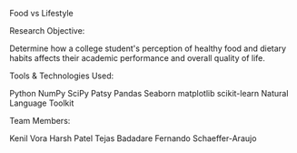 Food vs Lifestyle

Research Objective:

Determine how a college student's perception of healthy food and dietary habits affects their academic performance and overall quality of life.


Tools & Technologies Used:

Python
NumPy
SciPy
Patsy
Pandas
Seaborn
matplotlib
scikit-learn
Natural Language Toolkit


Team Members:

Kenil Vora
Harsh Patel
Tejas Badadare
Fernando Schaeffer-Araujo